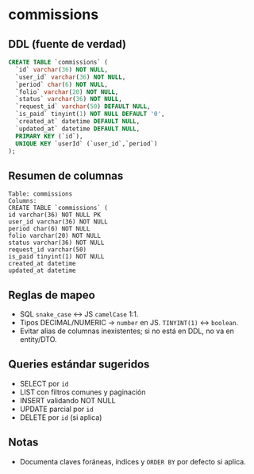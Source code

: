 # commissions

## DDL (fuente de verdad)

```sql
CREATE TABLE `commissions` (
  `id` varchar(36) NOT NULL,
  `user_id` varchar(36) NOT NULL,
  `period` char(6) NOT NULL,
  `folio` varchar(20) NOT NULL,
  `status` varchar(36) NOT NULL,
  `request_id` varchar(50) DEFAULT NULL,
  `is_paid` tinyint(1) NOT NULL DEFAULT '0',
  `created_at` datetime DEFAULT NULL,
  `updated_at` datetime DEFAULT NULL,
  PRIMARY KEY (`id`),
  UNIQUE KEY `userId` (`user_id`,`period`)
);
```

## Resumen de columnas

```
Table: commissions
Columns:
CREATE TABLE `commissions` (
id varchar(36) NOT NULL PK
user_id varchar(36) NOT NULL
period char(6) NOT NULL
folio varchar(20) NOT NULL
status varchar(36) NOT NULL
request_id varchar(50)
is_paid tinyint(1) NOT NULL
created_at datetime
updated_at datetime
```

## Reglas de mapeo

- SQL `snake_case` ↔ JS `camelCase` 1:1.
- Tipos DECIMAL/NUMERIC → `number` en JS. `TINYINT(1)` ↔ `boolean`.
- Evitar alias de columnas inexistentes; si no está en DDL, no va en entity/DTO.

## Queries estándar sugeridos

- SELECT por `id`
- LIST con filtros comunes y paginación
- INSERT validando NOT NULL
- UPDATE parcial por `id`
- DELETE por `id` (si aplica)

## Notas

- Documenta claves foráneas, índices y `ORDER BY` por defecto si aplica.

